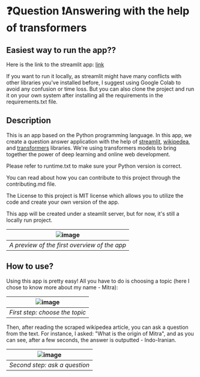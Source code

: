 # :question:Question :exclamation:Answering with the help of transformers


## Easiest way to run the app??

Here is the link to the streamlit app: [link](https://mitramir55-qa-app-app-yf272w.streamlitapp.com/)

If you want to run it locally, as streamlit might have many conflicts with other libraries you've installed before, I suggest using Google Colab to avoid any confusion or time loss. But you can also clone the project and run it on your own system after installing all the requirements in the requirements.txt file.

## Description

This is an app based on the Python programming language. In this app, 
we create a question answer application with the help of [streamlit](https://docs.streamlit.io/library/get-started), [wikipedea](https://pypi.org/project/wikipedia/), and [transformers](https://huggingface.co/) libraries. We're using 
transformers models to bring together the power of deep learning and online web development.

Please refer to runtime.txt to make sure your Python version is correct.

You can read about how you can contribute to this project through 
the contributing.md file.

The License to this project is MIT license which allows you to utilize the code
and create your own version of the app.

This app will be created under a steamlit server, but for now, it's still a locally run project.

|![image](https://user-images.githubusercontent.com/53291220/196006279-24c20f94-3c8f-4449-9067-263a5c0bf566.png)|
|:--:| 
| *A preview of the first overview of the app* |


## How to use?

Using this app is pretty easy! All you have to do is choosing a topic (here I chose to know more about my name - Mitra):

|![image](https://user-images.githubusercontent.com/53291220/196006445-b283d33e-748b-4d23-9075-f9929a905c79.png)|
|:--:| 
| *First step: choose the topic* |

Then, after reading the scraped wikipedea article, you can ask a question from the text. For instance, I asked: "What is the origin of Mitra", and as you can see, after a few seconds, the answer is outputted - Indo-Iranian.

|![image](https://user-images.githubusercontent.com/53291220/196006525-368ec6d7-706c-43cd-8018-8ba65ceb566b.png)|
|:--:| 
| *Second step: ask a question* |
